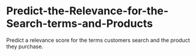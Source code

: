 # Predict-the-Relevance-for-the-Search-terms-and-Products
Predict a relevance score for the terms customers search and the product they purchase.
